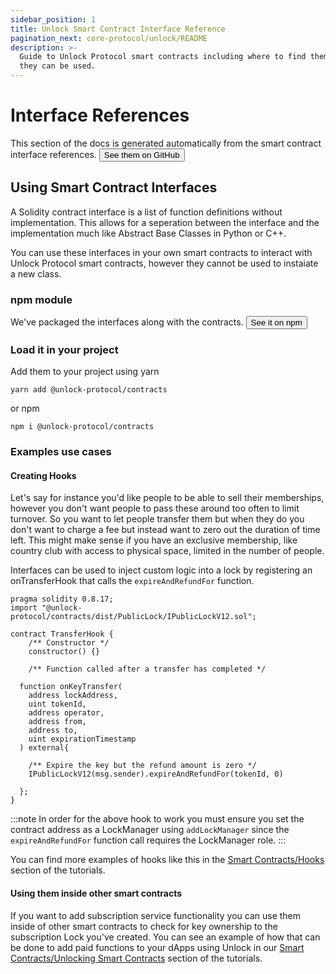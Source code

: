 ```yaml
---
sidebar_position: 1
title: Unlock Smart Contract Interface Reference
pagination_next: core-protocol/unlock/README
description: >-
  Guide to Unlock Protocol smart contracts including where to find them and how
  they can be used.
---
```


# Interface References

This section of the docs is generated automatically from the smart contract 
interface references. 
<a href="https://github.com/unlock-protocol/unlock/tree/master/smart-contracts/contracts/interfaces">
    <button class="button button-primary">See them on GitHub</button>
</a>

## Using Smart Contract Interfaces
A Solidity contract interface is a list of function definitions without 
implementation. This allows for a seperation between the interface and the 
implementation much like Abstract Base Classes in Python or C++. 

You can use these interfaces in your own smart contracts to interact with
Unlock Protocol smart contracts, however they cannot be used to instaiate a
new class.

### npm module

We've packaged the interfaces along with the contracts. 
<a href="https://www.npmjs.com/package/@unlock-protocol/contracts">
    <button class="button button-primary">See it on npm</button>
</a>

### Load it in your project
Add them to your project using yarn
```shell
yarn add @unlock-protocol/contracts
```
or npm
```shell
npm i @unlock-protocol/contracts
```

### Examples use cases

#### Creating Hooks
Let's say for instance you'd like people to be able to sell their memberships,
however you don't want people to pass these around too often to limit turnover. 
So you want to let people transfer them but when they do you don't want to charge a fee but instead want to zero out the duration of time left. This might make sense if you have an exclusive membership, like country club with access to physical space, limited in the number of people. 

Interfaces can be used to inject custom logic into a lock by registering
an onTransferHook that calls the `expireAndRefundFor` function.

```solidity
pragma solidity 0.8.17;
import "@unlock-protocol/contracts/dist/PublicLock/IPublicLockV12.sol";

contract TransferHook {
    /** Constructor */
    constructor() {}

    /** Function called after a transfer has completed */

  function onKeyTransfer(
    address lockAddress,
    uint tokenId,
    address operator,
    address from,
    address to,
    uint expirationTimestamp
  ) external{
    
    /** Expire the key but the refund amount is zero */
    IPublicLockV12(msg.sender).expireAndRefundFor(tokenId, 0)
  
  };
}

```
:::note
In order for the above hook to work you must ensure you set the contract
address as a LockManager using `addLockManager` since the `expireAndRefundFor` 
function call requires the LockManager role.
:::

You can find more examples of hooks like this in the 
[Smart Contracts/Hooks](/tutorials/smart-contracts/hooks/)
section of the tutorials.

#### Using them inside other smart contracts

If you want to add subscription service functionality you can use them inside of
other smart contracts to check for key ownership to the subscription Lock you've
created. You can see an example of how that can be done to add paid functions
to your dApps using Unlock in our [Smart Contracts/Unlocking Smart Contracts](/tutorials/smart-contracts/using-unlock-in-other-contracts) section of the tutorials.




